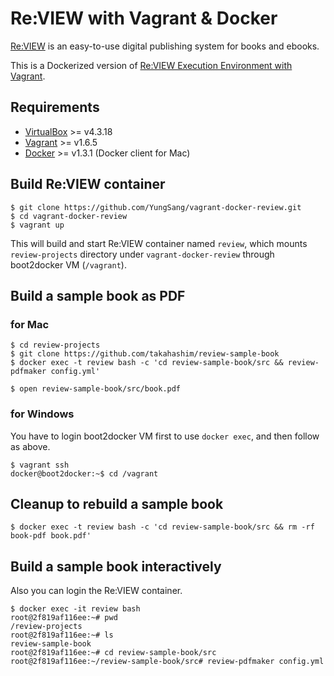 # Re:VIEW with Vagrant & Docker

[Re:VIEW](https://github.com/kmuto/review) is an easy-to-use digital publishing system for books and ebooks.

This is a Dockerized version of [Re:VIEW Execution Environment with Vagrant](https://github.com/kenjis/vagrant-review-precise64).

## Requirements

- [VirtualBox](https://www.virtualbox.org/) >= v4.3.18
- [Vagrant](https://www.vagrantup.com/) >= v1.6.5
- [Docker](https://www.docker.com/) >= v1.3.1 (Docker client for Mac)

## Build Re:VIEW container

```
$ git clone https://github.com/YungSang/vagrant-docker-review.git
$ cd vagrant-docker-review
$ vagrant up
```
This will build and start Re:VIEW container named `review`, which mounts `review-projects` directory under `vagrant-docker-review` through boot2docker VM (`/vagrant`).

## Build a sample book as PDF

### for Mac

```
$ cd review-projects
$ git clone https://github.com/takahashim/review-sample-book
$ docker exec -t review bash -c 'cd review-sample-book/src && review-pdfmaker config.yml'
```

```
$ open review-sample-book/src/book.pdf
```

### for Windows

You have to login boot2docker VM first to use `docker exec`, and then follow as above.

```
$ vagrant ssh
docker@boot2docker:~$ cd /vagrant
```


## Cleanup to rebuild a sample book

```
$ docker exec -t review bash -c 'cd review-sample-book/src && rm -rf book-pdf book.pdf'
```

## Build a sample book interactively

Also you can login the Re:VIEW container.

```
$ docker exec -it review bash
root@2f819af116ee:~# pwd
/review-projects
root@2f819af116ee:~# ls
review-sample-book
root@2f819af116ee:~# cd review-sample-book/src
root@2f819af116ee:~/review-sample-book/src# review-pdfmaker config.yml
```

